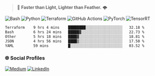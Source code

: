 > :rocket: **Faster than Light, Lighter than Feather.** 🌩️

![Bash](https://img.shields.io/badge/bash-%23121011.svg?style=for-the-badge&logo=gnu-bash&logoColor=white)
![Python](https://img.shields.io/badge/python-3670A0?style=for-the-badge&logo=python&logoColor=ffdd54)
![Terraform](https://img.shields.io/badge/terraform-%235835CC.svg?style=for-the-badge&logo=terraform&logoColor=white)
![GitHub Actions](https://img.shields.io/badge/Github%20Actions-%232671E5.svg?style=for-the-badge&logo=githubactions&logoColor=white)
![PyTorch](https://img.shields.io/badge/torch-%23EE4C2C.svg?style=for-the-badge&logo=pytorch&logoColor=white)
![TensorRT](https://img.shields.io/badge/tensorrt-%234A7C12.svg?style=for-the-badge&logo=nvidia&logoColor=white)
  
<!--START_SECTION:waka-->

```txt
Terraform    9 hrs 4 mins    ████████░░░░░░░░░░░░░░░░░   32.18 %
Bash         6 hrs 24 mins   █████▓░░░░░░░░░░░░░░░░░░░   22.73 %
Other        5 hrs 18 mins   ████▓░░░░░░░░░░░░░░░░░░░░   18.81 %
JSON         4 hrs 56 mins   ████▒░░░░░░░░░░░░░░░░░░░░   17.50 %
YAML         59 mins         █░░░░░░░░░░░░░░░░░░░░░░░░   03.52 %
```

<!--END_SECTION:waka-->

### 🌐 Social Profiles

<a href="https://medium.com/@shinjeongtae">![Medium](https://img.shields.io/badge/Medium-12100E?style=for-the-badge&logo=medium&logoColor=white)</a> <a href="https://www.linkedin.com/in/jungtae-shin-3137781a8/">![LinkedIn](https://img.shields.io/badge/linkedin-%230077B5.svg?style=for-the-badge&logo=linkedin&logoColor=white)</a>
